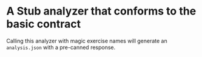 # A Stub analyzer that conforms to the basic contract

Calling this analyzer with magic exercise names will generate an
`analysis.json` with a pre-canned response.
